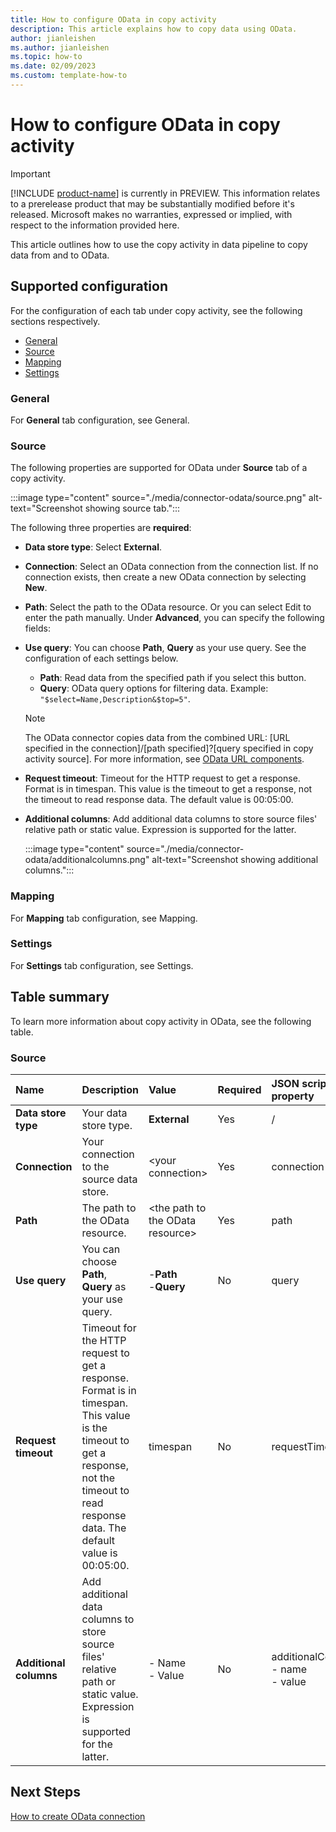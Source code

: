```yaml
---
title: How to configure OData in copy activity
description: This article explains how to copy data using OData.
author: jianleishen
ms.author: jianleishen
ms.topic: how-to
ms.date: 02/09/2023
ms.custom: template-how-to 
---
```


# How to configure OData in copy activity

> [!IMPORTANT]
> [!INCLUDE [product-name](../includes/product-name.md)] is currently in PREVIEW.
> This information relates to a prerelease product that may be substantially modified before it's released. Microsoft makes no warranties, expressed or implied, with respect to the information provided here.

This article outlines how to use the copy activity in data pipeline to copy data from and to OData.

## Supported configuration

For the configuration of each tab under copy activity, see the following sections respectively.

- [General](#general)  
- [Source](#source)
- [Mapping](#mapping)
- [Settings](#settings)

### General

For **General** tab configuration, see General.

### Source

The following properties are supported for OData under **Source** tab of a copy activity.

:::image type="content" source="./media/connector-odata/source.png" alt-text="Screenshot showing source tab.":::

The following three properties are **required**:

- **Data store type**: Select **External**.
- **Connection**: Select an OData connection from the connection list. If no connection exists, then create a new OData connection by selecting **New**.
- **Path**: Select the path to the OData resource. Or you can select Edit to enter the path manually.
Under **Advanced**, you can specify the following fields:

- **Use query**: You can choose **Path**, **Query** as your use query. See the configuration of each settings below.
     - **Path**: Read data from the specified path if you select this button.
     - **Query**: OData query options for filtering data. Example: `"$select=Name,Description&$top=5"`.

    >[!Note]
    >The OData connector copies data from the combined URL: [URL specified in the connection]/[path specified]?[query specified in copy activity source]. For more information, see [OData URL components](https://www.odata.org/documentation/odata-version-3-0/url-conventions/).
    
- **Request timeout**: Timeout for the HTTP request to get a response. Format is in timespan. This value is the timeout to get a response, not the timeout to read response data. The default value is 00:05:00.
- **Additional columns**: Add additional data columns to store source files' relative path or static value. Expression is supported for the latter.

    :::image type="content" source="./media/connector-odata/additionalcolumns.png" alt-text="Screenshot showing additional columns.":::

### Mapping

For **Mapping** tab configuration, see Mapping.

### Settings

For **Settings** tab configuration, see Settings.

## Table summary

To learn more information about copy activity in OData, see the following table.

### Source

|Name |Description |Value|Required |JSON script property |
|:---|:---|:---|:---|:---|
|**Data store type**|Your data store type.|**External**|Yes|/|
|**Connection** |Your connection to the source data store.|\<your connection\> |Yes|connection|
|**Path** | The path to the OData resource.|\<the path to the OData resource\>|Yes |path|
|**Use query** |You can choose **Path**, **Query** as your use query.|-**Path** <br>-**Query**|No |query|
|**Request timeout** |Timeout for the HTTP request to get a response. Format is in timespan. This value is the timeout to get a response, not the timeout to read response data. The default value is 00:05:00.| timespan |No |requestTimeout|
|**Additional columns** |Add additional data columns to store source files' relative path or static value. Expression is supported for the latter.|- Name<br>- Value|No |additionalColumns:<br>- name<br>- value|

## Next Steps

[How to create OData connection](connector-odata.md)